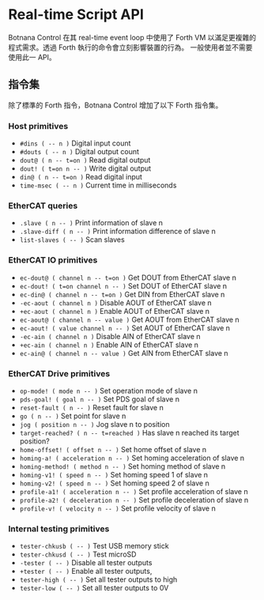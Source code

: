 # Real-time Script API

Botnana Control 在其 real-time event loop 中使用了 Forth VM 以滿足更複雜的程式需求。透過 Forth 執行的命令會立刻影響裝置的行為。
一般使用者並不需要使用此一 API。

## 指令集

除了標準的 Forth 指令，Botnana Control 增加了以下 Forth 指令集。

### Host primitives

* `#dins ( -- n )`	Digital input count 
* `#douts ( -- n )`	Digital output count 
* `dout@ ( n -- t=on )`	Read digital output
* `dout! ( t=on n -- )` Write digital output 
* `din@ ( n -- t=on )`	Read digital input 
* `time-msec ( -- n )`	Current time in milliseconds 

### EtherCAT queries

* `.slave ( n -- )`     Print information of slave n 
* `.slave-diff ( n -- )`	Print information difference of slave n 
* `list-slaves ( -- )`	Scan slaves 

### EtherCAT IO primitives

* `ec-dout@ ( channel n -- t=on )`	Get DOUT from EtherCAT slave n
* `ec-dout! ( t=on channel n -- )`	Set DOUT of EtherCAT slave n
* `ec-din@ ( channel n -- t=on )`	Get DIN from EtherCAT slave n 
* `-ec-aout ( channel n )`	Disable AOUT of EtherCAT slave n 
* `+ec-aout ( channel n )`	Enable AOUT of EtherCAT slave n 
* `ec-aout@ ( channel n -- value )`	Get AOUT from EtherCAT slave n 
* `ec-aout! ( value channel n -- )`	Set AOUT of EtherCAT slave n 
* `-ec-ain ( channel n )`	Disable AIN of EtherCAT slave n 
* `+ec-ain ( channel n )`	Enable AIN of EtherCAT slave n 
* `ec-ain@ ( channel n -- value )`	Get AIN from EtherCAT slave n 

### EtherCAT Drive primitives

* `op-mode! ( mode n -- )`	Set operation mode of slave n
* `pds-goal! ( goal n -- )`	Set PDS goal of slave n
* `reset-fault ( n -- )`	Reset fault for slave n
* `go ( n -- )`     Set point for slave n
* `jog ( position n -- )`	Jog slave n to position 
* `target-reached? ( n -- t=reached )`	Has slave n reached its target position?
* `home-offset! ( offset n -- )`	Set home offset of slave n 
* `homing-a! ( acceleration n -- )`	Set homing acceleration of slave n 
* `homing-method! ( method n -- )`	Set homing method of slave n
* `homing-v1! ( speed n -- )`	Set homing speed 1 of slave n
* `homing-v2! ( speed n -- )`	Set homing speed 2 of slave n
* `profile-a1! ( acceleration n -- )`	Set profile acceleration of slave n
* `profile-a2! ( deceleration n -- )`	Set profile deceleration of slave n
* `profile-v! ( velocity n -- )`	Set profile velocity of slave n

### Internal testing primitives

* `tester-chkusb ( -- )`	Test USB memory stick 
* `tester-chkusd ( -- )`	Test microSD
* `-tester ( -- )`	Disable all tester outputs 
* `+tester ( -- )`	Enable all tester outputs, 
* `tester-high ( -- )`	Set all tester outputs to high 
* `tester-low ( -- )`	Set all tester outputs to 0V 

